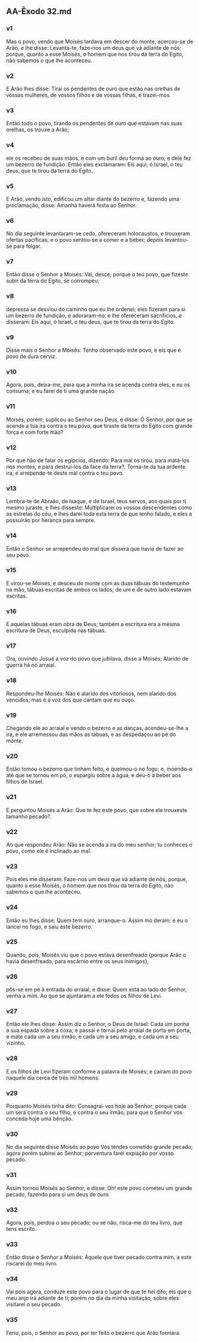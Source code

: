 ## AA-Êxodo 32.md
### v1
 Mas o povo, vendo que Moisés tardava em descer do monte, acercou-se de Arão, e lhe disse: Levanta-te, faze-nos um deus que vá adiante de nós; porque, quanto a esse Moisés, o homem que nos tirou da terra do Egito, não sabemos o que lhe aconteceu.
### v2
 E Arão lhes disse: Tirai os pendentes de ouro que estão nas orelhas de vossas mulheres, de vossos filhos e de vossas filhas, e trazei-mos.
### v3
 Então todo o povo, tirando os pendentes de ouro que estavam nas suas orelhas, os trouxe a Arão;
### v4
 ele os recebeu de suas mãos, e com um buril deu forma ao ouro, e dele fez um bezerro de fundição. Então eles exclamaram: Eis aqui, ó Israel, o teu deus, que te tirou da terra do Egito.
### v5
 E Arão, vendo isto, edificou um altar diante do bezerro e, fazendo uma proclamação, disse: Amanhã haverá festa ao Senhor.
### v6
 No dia seguinte levantaram-se cedo, ofereceram holocaustos, e trouxeram ofertas pacíficas; e o povo sentou-se a comer e a beber; depois levantou-se para folgar.
### v7
 Então disse o Senhor a Moisés: Vai, desce; porque o teu povo, que fizeste subir da terra do Egito, se corrompeu;
### v8
 depressa se desviou do caminho que eu lhe ordenei; eles fizeram para si um bezerro de fundição, e adoraram-no, e lhe ofereceram sacrifícios, e disseram: Eis aqui, ó Israel, o teu deus, que te tirou da terra do Egito.
### v9
 Disse mais o Senhor a Moisés: Tenho observado este povo, e eis que é povo de dura cerviz.
### v10
 Agora, pois, deixa-me, para que a minha ira se acenda contra eles, e eu os consuma; e eu farei de ti uma grande nação.
### v11
 Moisés, porém, suplicou ao Senhor seu Deus, e disse: Ó Senhor, por que se acende a tua ira contra o teu povo, que tiraste da terra do Egito com grande força e com forte mão?
### v12
 Por que hão de falar os egípcios, dizendo: Para mal os tirou, para matá-los nos montes, e para destruí-los da face da terra?. Torna-te da tua ardente ira, e arrepende-te deste mal contra o teu povo.
### v13
 Lembra-te de Abraão, de Isaque, e de Israel, teus servos, aos quais por ti mesmo juraste, e lhes disseste: Multiplicarei os vossos descendentes como as estrelas do céu, e lhes darei toda esta terra de que tenho falado, e eles a possuirão por herança para sempre.
### v14
 Então o Senhor se arrependeu do mal que dissera que havia de fazer ao seu povo.
### v15
 E virou-se Moisés, e desceu do monte com as duas tábuas do testemunho na mão, tábuas escritas de ambos os lados; de um e de outro lado estavam escritas.
### v16
 E aquelas tábuas eram obra de Deus; também a escritura era a mesma escritura de Deus, esculpida nas tábuas.
### v17
 Ora, ouvindo Josué a voz do povo que jubilava, disse a Moisés: Alarido de guerra há no arraial.
### v18
 Respondeu-lhe Moisés: Não é alarido dos vitoriosos, nem alarido dos vencidos, mas é a voz dos que cantam que eu ouço.
### v19
 Chegando ele ao arraial e vendo o bezerro e as danças, acendeu-se-lhe a ira, e ele arremessou das mãos as tábuas, e as despedaçou ao pé do monte.
### v20
 Então tomou o bezerro que tinham feito, e queimou-o no fogo; e, moendo-o até que se tornou em pó, o espargiu sobre a água, e deu-o a beber aos filhos de Israel.
### v21
 E perguntou Moisés a Arão: Que te fez este povo, que sobre ele trouxeste tamanho pecado?.
### v22
 Ao que respondeu Arão: Não se acenda a ira do meu senhor; tu conheces o povo, como ele é inclinado ao mal.
### v23
 Pois eles me disseram: Faze-nos um deus que vá adiante de nós; porque, quanto a esse Moisés, o homem que nos tirou da terra do Egito, não sabemos o que lhe aconteceu.
### v24
 Então eu lhes disse: Quem tem ouro, arranque-o. Assim mo deram; e eu o lancei no fogo, e saiu este bezerro.
### v25
 Quando, pois, Moisés viu que o povo estava desenfreado {porque Arão o havia desenfreado, para escárnio entre os seus inimigos},
### v26
 pôs-se em pé à entrada do arraial, e disse: Quem está ao lado do Senhor, venha a mim. Ao que se ajuntaram a ele todos os filhos de Levi.
### v27
 Então ele lhes disse: Assim diz o Senhor, o Deus de Israel: Cada um ponha a sua espada sobre a coxa; e passai e tornai pelo arraial de porta em porta, e mate cada um a seu irmão, e cada um a seu amigo, e cada um a seu vizinho.
### v28
 E os filhos de Levi fizeram conforme a palavra de Moisés; e caíram do povo naquele dia cerca de três mil homens.
### v29
 Porquanto Moisés tinha dito: Consagrai-vos hoje ao Senhor; porque cada um será contra o seu filho, e contra o seu irmão; para que o Senhor vos conceda hoje uma bênção.
### v30
 No dia seguinte disse Moisés ao povo Vós tendes cometido grande pecado; agora porém subirei ao Senhor; porventura farei expiação por vosso pecado.
### v31
 Assim tornou Moisés ao Senhor, e disse: Oh! este povo cometeu um grande pecado, fazendo para si um deus de ouro.
### v32
 Agora, pois, perdoa o seu pecado; ou se não, risca-me do teu livro, que tens escrito.
### v33
 Então disse o Senhor a Moisés: Aquele que tiver pecado contra mim, a este riscarei do meu livro.
### v34
 Vai pois agora, conduze este povo para o lugar de que te hei dito; eis que o meu anjo irá adiante de ti; porém no dia da minha visitação, sobre eles visitarei o seu pecado.
### v35
 Feriu, pois, o Senhor ao povo, por ter feito o bezerro que Arão formara.
